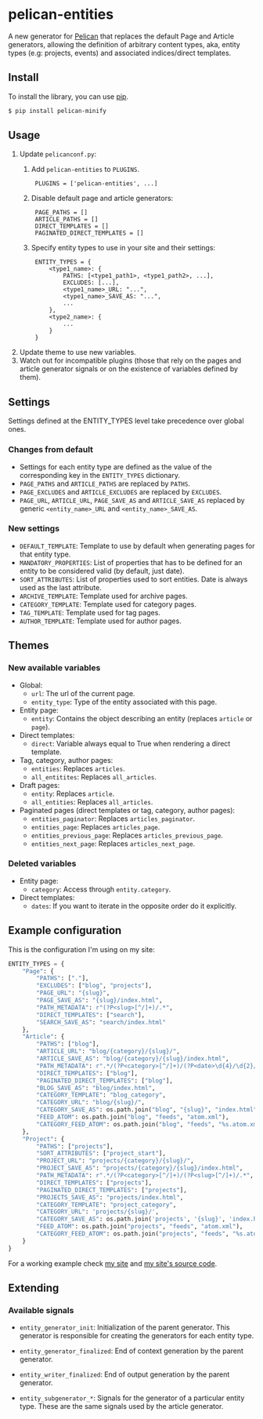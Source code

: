 # pelican-entities

A new generator for [Pelican](http://pelican.readthedocs.org/en/latest/) that
replaces the default Page and Article generators, allowing the definition of
arbitrary content types, aka, entity types (e.g: projects, events) and
associated indices/direct templates.

## Install

To install the library, you can use
[pip](http://www.pip-installer.org/en/latest/).

```bash
$ pip install pelican-minify
```


## Usage

1. Update `pelicanconf.py`:
    1. Add `pelican-entities` to `PLUGINS`.
            
            PLUGINS = ['pelican-entities', ...]

    2. Disable default page and article generators:
            
            PAGE_PATHS = []
            ARTICLE_PATHS = []
            DIRECT_TEMPLATES = []
            PAGINATED_DIRECT_TEMPLATES = []

    3. Specify entity types to use in your site and their settings:

            ENTITY_TYPES = {
                <type1_name>: {
                    PATHS: [<type1_path1>, <type1_path2>, ...],
                    EXCLUDES: [...],
                    <type1_name>_URL: "...",
                    <type1_name>_SAVE_AS: "...",
                    ...
                },
                <type2_name>: {
                    ...
                }
            }

2. Update theme to use new variables.
3. Watch out for incompatible plugins (those that rely on the pages and 
   article generator signals or on the existence of variables defined by
   them).


## Settings

Settings defined at the ENTITY_TYPES level take precedence over global
ones.

### Changes from default
* Settings for each entity type are defined as the value of the corresponding
  key in the `ENTITY_TYPES` dictionary.
* `PAGE_PATHS` and `ARTICLE_PATHS` are replaced by `PATHS`.
* `PAGE_EXCLUDES` and `ARTICLE_EXCLUDES` are replaced by `EXCLUDES`.
* `PAGE_URL`, `ARTICLE_URL`, `PAGE_SAVE_AS` and `ARTICLE_SAVE_AS` replaced by
  generic `<entity_name>_URL` and `<entity_name>_SAVE_AS`.

### New settings
* `DEFAULT_TEMPLATE`: Template to use by default when generating pages for
  that entity type.
* `MANDATORY_PROPERTIES`: List of properties that has to be defined for an
  entity to be considered valid (by default, just date).
* `SORT_ATTRIBUTES`: List of properties used to sort entities. Date is 
  always used as the last attribute.
* `ARCHIVE_TEMPLATE`: Template used for archive pages.
* `CATEGORY_TEMPLATE`: Template used for category pages.
* `TAG_TEMPLATE`: Template used for tag pages.
* `AUTHOR_TEMPLATE`: Template used for author pages.

## Themes

### New available variables

* Global:
    * `url`: The url of the current page.
    * `entity_type`: Type of the entity associated with this page.
* Entity page:
    * `entity`: Contains the object describing an entity (replaces `article`
       or `page`).
* Direct templates:
    * `direct`: Variable always equal to True when rendering a direct template.
* Tag, category, author pages:
    * `entities`: Replaces `articles`.
    * `all_entitites`: Replaces `all_articles`.
* Draft pages:
    * `entity`: Replaces `article`.
    * `all_entities`: Replaces `all_articles`.
* Paginated pages (direct templates or tag, category, author pages):
    * `entities_paginator`: Replaces `articles_paginator`.
    * `entities_page`: Replaces `articles_page`.
    * `entities_previous_page`: Replaces `articles_previous_page`.
    * `entities_next_page`: Replaces `articles_next_page`.

### Deleted variables
* Entity page:
    * `category`: Access through `entity.category`.
* Direct templates:
    * `dates`: If you want to iterate in the opposite order do it explicitly.

## Example configuration

This is the configuration I'm using on my site:

``` python
ENTITY_TYPES = {
    "Page": {
        "PATHS": ["."],
        "EXCLUDES": ["blog", "projects"],
        "PAGE_URL": "{slug}",
        "PAGE_SAVE_AS": "{slug}/index.html",
        "PATH_METADATA": r"(?P<slug>[^/]+)/.*",
        "DIRECT_TEMPLATES": ["search"],
        "SEARCH_SAVE_AS": "search/index.html"
    },
    "Article": {
        "PATHS": ["blog"],
        "ARTICLE_URL": "blog/{category}/{slug}/",
        "ARTICLE_SAVE_AS": "blog/{category}/{slug}/index.html",
        "PATH_METADATA": r".*/(?P<category>[^/]+)/(?P<date>\d{4}/\d{2}/\d{2})/(?P<slug>[^/]+)/.*",
        "DIRECT_TEMPLATES": ["blog"],
        "PAGINATED_DIRECT_TEMPLATES": ["blog"],
        "BLOG_SAVE_AS": "blog/index.html",
        "CATEGORY_TEMPLATE": "blog_category",
        "CATEGORY_URL": "blog/{slug}/",
        "CATEGORY_SAVE_AS": os.path.join("blog", "{slug}", "index.html"),
        "FEED_ATOM": os.path.join("blog", "feeds", "atom.xml"),
        "CATEGORY_FEED_ATOM": os.path.join("blog", "feeds", "%s.atom.xml")
    },
    "Project": {
        "PATHS": ["projects"],
        "SORT_ATTRIBUTES": ["project_start"],
        "PROJECT_URL": "projects/{category}/{slug}/",
        "PROJECT_SAVE_AS": "projects/{category}/{slug}/index.html",
        "PATH_METADATA": r".*/(?P<category>[^/]+)/(?P<slug>[^/]+)/.*",
        "DIRECT_TEMPLATES": ["projects"],
        "PAGINATED_DIRECT_TEMPLATES": ["projects"],
        "PROJECTS_SAVE_AS": "projects/index.html",
        "CATEGORY_TEMPLATE": "project_category",
        "CATEGORY_URL": 'projects/{slug}/',
        "CATEGORY_SAVE_AS": os.path.join('projects', '{slug}', 'index.html'),
        "FEED_ATOM": os.path.join("projects", "feeds", "atom.xml"),
        "CATEGORY_FEED_ATOM": os.path.join("projects", "feeds", "%s.atom.xml")
    }
}
```

For a working example check [my site](www.alexjf.net) and [my site's source
code](https://github.com/AlexJF/alexjf.net).

## Extending

### Available signals

* `entity_generator_init`: Initialization of the parent generator. This
  generator is responsible for creating the generators for each entity type.
* `entity_generator_finalized`: End of context generation by the parent
  generator.
* `entity_writer_finalized`: End of output generation by the parent generator.

* `entity_subgenerator_*`: Signals for the generator of a particular entity
  type. These are the same signals used by the article generator.
